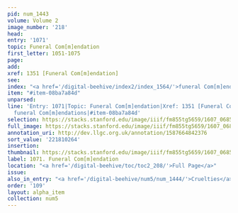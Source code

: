 ```yaml
---
pid: num_1443
volume: Volume 2
image_number: '218'
head:
entry: '1071'
topic: Funeral Com[m]endation
first_letter: 1051-1075
page:
add:
xref: 1351 [Funeral Com[m]endation]
see:
index: "<a href='/digital-beehive/index2/index_1564/'>funeral Com[m]endations</a>"
item: "#item-08ba7a84d"
unparsed:
line: 'Entry: 1071|Topic: Funeral Com[m]endation|Xref: 1351 [Funeral Com[m]endation]|Index:
  funeral Com[m]endations|#item-08ba7a84d'
selection: https://stacks.stanford.edu/image/iiif/fm855tg5659/1607_0685/893,264,2775,380/full/0/default.jpg
full_image: https://stacks.stanford.edu/image/iiif/fm855tg5659/1607_0685/full/full/0/default.jpg
annotation_uri: http://dev.llgc.org.uk/annotation/1587664842376
sort_value: '221810264'
insertion:
thumbnail: https://stacks.stanford.edu/image/iiif/fm855tg5659/1607_0685/893,264,600,180/250,/0/default.jpg
label: 1071. Funeral Com[m]endation
location: "<a href='/digital-beehive/toc/toc2_208/'>Full Page</a>"
issue:
also_in_entry: "<a href='/digital-beehive/num5/num_1444/'>Cruelties</a>"
order: '109'
layout: alpha_item
collection: num5
---
```

